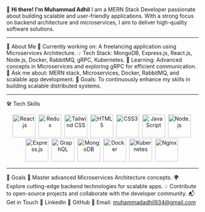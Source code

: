👋 **Hi there! I'm Muhammad Adhil**
I am a MERN Stack Developer passionate about building scalable and user-friendly applications. With a strong focus on backend architecture and microservices, I aim to deliver high-quality software solutions.


---


🚀 About Me
🔭 Currently working on: A freelancing application using Microservices Architecture.
💡 Tech Stack: MongoDB, Express.js, React.js, Node.js, Docker, RabbitMQ, gRPC, Kubernetes.
🌱 Learning: Advanced concepts in Microservices and exploring gRPC for efficient communication.
💬 Ask me about: MERN stack, Microservices, Docker, RabbitMQ, and scalable app development.
🎯 Goals: To continuously enhance my skills in building scalable distributed systems.

---



🛠️ Tech Skills
<div align="center"> <img src="https://cdn.jsdelivr.net/gh/devicons/devicon/icons/react/react-original-wordmark.svg" title="React.js" alt="React.js" width="60" height="60"/>&nbsp; <img src="https://cdn.jsdelivr.net/gh/devicons/devicon/icons/redux/redux-original.svg" title="Redux" alt="Redux" width="60" height="60"/>&nbsp; <img src="https://cdn.jsdelivr.net/gh/devicons/devicon/icons/tailwindcss/tailwindcss-plain.svg" title="Tailwind CSS" alt="Tailwind CSS" width="60" height="60"/>&nbsp; <img src="https://cdn.jsdelivr.net/gh/devicons/devicon/icons/html5/html5-original.svg" title="HTML5" alt="HTML5" width="60" height="60"/>&nbsp; <img src="https://cdn.jsdelivr.net/gh/devicons/devicon/icons/css3/css3-original.svg" title="CSS3" alt="CSS3" width="60" height="60"/>&nbsp; <img src="https://cdn.jsdelivr.net/gh/devicons/devicon/icons/javascript/javascript-original.svg" title="JavaScript" alt="JavaScript" width="60" height="60"/>&nbsp; <img src="https://cdn.jsdelivr.net/gh/devicons/devicon/icons/nodejs/nodejs-original-wordmark.svg" title="Node.js" alt="Node.js" width="60" height="60"/>&nbsp; <img src="https://cdn.jsdelivr.net/gh/devicons/devicon/icons/express/express-original-wordmark.svg" title="Express.js" alt="Express.js" width="60" height="60"/>&nbsp; <img src="https://cdn.jsdelivr.net/gh/devicons/devicon/icons/graphql/graphql-plain-wordmark.svg" title="GraphQL" alt="GraphQL" width="60" height="60"/>&nbsp; <img src="https://cdn.jsdelivr.net/gh/devicons/devicon/icons/mongodb/mongodb-original-wordmark.svg" title="MongoDB" alt="MongoDB" width="60" height="60"/>&nbsp; <img src="https://cdn.jsdelivr.net/gh/devicons/devicon/icons/docker/docker-original-wordmark.svg" title="Docker" alt="Docker" width="60" height="60"/>&nbsp; <img src="https://cdn.jsdelivr.net/gh/devicons/devicon/icons/kubernetes/kubernetes-plain-wordmark.svg" title="Kubernetes" alt="Kubernetes" width="60" height="60"/>&nbsp; <img src="https://cdn.jsdelivr.net/gh/devicons/devicon/icons/nginx/nginx-original.svg" title="Nginx" alt="Nginx" width="60" height="60"/>&nbsp; </div>


---



🎯 Goals
🚀 Master advanced Microservices Architecture concepts.
🌍 Explore cutting-edge backend technologies for scalable apps.
💡 Contribute to open-source projects and collaborate with the developer community.
📬 Get in Touch
💼 LinkedIn
🐙 GitHub
📧 Email: muhammadadhil934@gmail.com
